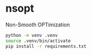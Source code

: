 # nsopt

Non-Smooth OPTimization

```bash
python -m venv .venv
source .venv/bin/activate
pip install -r requirements.txt 
```
